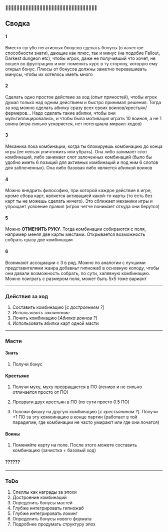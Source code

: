 🐸🐸🐸🐸🐸🐸🐸🐸🐸🐸🐸🐸🐸🐸🐸🐸🐸🐸🐸🐸🐸🐸🐸🐸🐸🐸🐸🐸🐸🐸🐸🐸

## Сводка

#### 1
Вместо сугубо негативных бонусов сделать бонусы (в качестве способности знати), дающие как плюс, так и минус (на подобие Fallout, Darkest dungeon etc), чтобы игрок, даже не получивший что хочет, не вошел во фрустрацию и мог поменять курс в ту сторону, которую ему открыл бонус. Плюсы от бонусов должны заметно перевешивать минусы, чтобы их хотелось иметь много

#### 2
Сделать одно простое действие за ход (опыт пряностей), чтобы игрок думал только над одним действием и быстро принимал решения. Тогда за ход можно сделать абилку сразу всех своих воинов/крестьян/фермеров... Надо сделать такие абилки, чтобы они мультиплицировались, и чтобы была мотивация играть 10 воинов, а не 1 воина (игра сильно ускоряется, нет потенциала миракл-ходов)

#### 3
Механика лока комбинации, когда ты блокируешь комбинацию до конца игры (ее нельзя уничтожить или убрать). Она либо занимает слот комбинаций, либо занимает слот залоченных комбинаций (было бы удобно иметь 6 позиций для активных комбинаций и под ним 6 слотов для заблоченных). Она либо базовая либо является абилкой воинов

#### 4
Можно внедрить философию, при которой каждое действие в игре, кроме сбора карт, является активацией какой-то карты (то есть без карт ты не можешь сделать ничего). Это сближает механики игры и упрощает усвоение правил (игрок четче понимает откуда они берутся)

#### 5
Можно **ОТМЕНИТЬ РУКУ**. Тогда комбинации собираются с поля, например меняя две карты местами. Открывается возможность собрать сразу две комбинации

#### 6
Возникают ассоциации с 3 в ряд. Можно по аналогии с лучшими представителями жанра добавиьт гипножаб в основную колоду, чтобы они давали возможность собрать, по сути, халявную комбинацию. Можно поиграть с размером поля, может быть 5х5 тоже вариант

- - -

### Действия за ход

1. Составить комбинацию [*c достроением ?*]
2. *Использовать заклинание*
3. Лочить комбинацию [*Абилка воинов ?*]
4. Использовать абилки карт одной масти

- - -
### Масти
#### Знать

1. Получи бонус

  

#### Крестьяне

1. Получи муху, муху превращается в ПО (лениво и не сильно отличается просто от ПО)

2. Преврати двух крестьян в ПО (по сути просто 0.5 ПО)

3. Положи фишку на другую комбинацию [*с крестьянином ?*]. Получи +1 ПО за эту комюинацию в конце партии (работает в той парадигме, где комбинации не часто умирают или где они лочатся)

  

#### Воины
1. Поменяйте карту на поле. После этого можете составить комбинацию (зачистка  + базовый ход)
  
#### ??????

- - -

### ToDo

1. Спеллы как награды за эпохи
2. Достроение комбинаций
3. Определить бонусы мастей
4. Глубже интегрировать гипножаб
5. Глубже интегрировать локинг
6. Определить бонусы нового формата
7. Подробнее продумать структуру эпох

